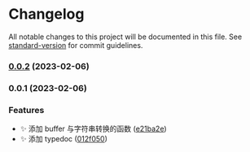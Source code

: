 # Changelog

All notable changes to this project will be documented in this file. See [standard-version](https://github.com/conventional-changelog/standard-version) for commit guidelines.

### [0.0.2](https://github.com/lzhida/bsj-tool-lib/compare/v0.0.1...v0.0.2) (2023-02-06)

### 0.0.1 (2023-02-06)

### Features

- ✨ 添加 buffer 与字符串转换的函数 ([e21ba2e](https://github.com/lzhida/bsj-tool-lib/commit/e21ba2e92e583ccb53ff241ee3ececb4b0f6c67b))
- ✨ 添加 typedoc ([012f050](https://github.com/lzhida/bsj-tool-lib/commit/012f050bba0f7ff749df14b931040a7ba98c1816))
